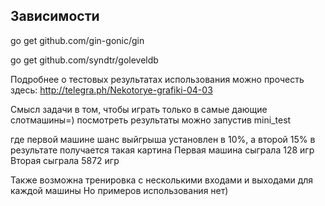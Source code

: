 ## Зависимости

go get github.com/gin-gonic/gin

go get github.com/syndtr/goleveldb

Подробнее о тестовых результатах использования можно прочесть здесь:
http://telegra.ph/Nekotorye-grafiki-04-03

Смысл задачи в том, чтобы играть только в самые дающие слотмашины=)
посмотреть результаты можно запустив mini_test

где первой машине шанс выйгрыша установлен в 10%, а второй 15%
в результате получается такая картина
Первая машина сыграла 128 игр
Вторая сыграла 5872 игр

Также возможна тренировка с несколькими входами и выходами для каждой машины
Но примеров использования нет)